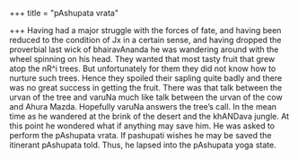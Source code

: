 +++
title = "pAshupata vrata"

+++
Having had a major struggle with the forces of fate, and having been
reduced to the condition of Jx in a certain sense, and having dropped
the proverbial last wick of bhairavAnanda he was wandering around with
the wheel spinning on his head. They wanted that most tasty fruit that
grew atop the nR^i trees. But unfortunately for them they did not know
how to nurture such trees. Hence they spoiled their sapling quite badly
and there was no great success in getting the fruit. There was that talk
between the urvan of the tree and varuNa much like talk between the
urvan of the cow and Ahura Mazda. Hopefully varuNa answers the tree’s
call. In the mean time as he wandered at the brink of the desert and the
khANDava jungle. At this point he wondered what if anything may save
him. He was asked to perform the pAshupata vrata. If pashupati wishes he
may be saved the itinerant pAshupata told. Thus, he lapsed into the
pAshupata yoga state.
